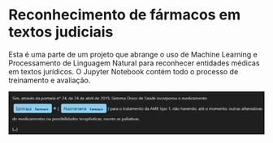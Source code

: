 # Reconhecimento de fármacos em textos judiciais
Esta é uma parte de um projeto que abrange o uso de Machine Learning e Processamento de Linguagem Natural para reconhecer entidades médicas em textos jurídicos.
O Jupyter Notebook contém todo o processo de treinamento e avaliação. 

![screenshot](img.png)

